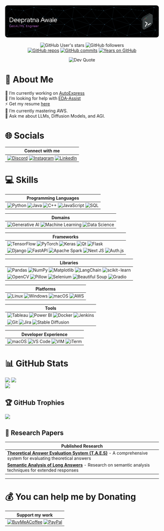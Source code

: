 
![Header](github-header-image.png)

<div align="center">
  
  ![GitHub User's stars](https://img.shields.io/github/stars/deepratna-awale?style=social)
  ![GitHub followers](https://img.shields.io/github/followers/deepratna-awale?style=social) </br>
  [![GitHub repos](https://badges.strrl.dev/repos/deepratna-awale)](https://github.com/deepratna-awale?tab=repositories)
  [![GitHub commits](https://badges.strrl.dev/commits/monthly/deepratna-awale)](https://github.com/deepratna-awale)
  [![Years on GitHub](https://badges.strrl.dev/years/deepratna-awale)](https://github.com/deepratna-awale)
</div>

<div align="center">
  
  ![Dev Quote](https://quotes-github-readme.vercel.app/api?border=true&type=vertical&theme=latte) 
</div>



# 💫 About Me

🔭 I’m currently working on [AutoExpress](https://github.com/deepratna-awale/AutoExpress)</br>
🤝 I’m looking for help with [EDA-Assist](https://github.com/deepratna-awale/EDA-Assist)</br>
⚡ Get my resume [here](Resume_Awale_Deepratna.pdf)</br>
🌱 I’m currently mastering AWS.</br>
💬 Ask me about LLMs, Diffusion Models, and AGI.</br>


# 🌐 Socials

| **Connect with me** |
|---------------------|
| [![Discord](https://img.shields.io/badge/Discord-%237289DA.svg?logo=discord&logoColor=white)](https://discord.gg/https://discord.gg/xhe6TRbjVE) [![Instagram](https://img.shields.io/badge/Instagram-%23E4405F.svg?logo=Instagram&logoColor=white)](https://instagram.com/decently,_,dope) [![LinkedIn](https://img.shields.io/badge/LinkedIn-%230077B5.svg?logo=linkedin&logoColor=white)](https://linkedin.com/in/deepratna-awale) | 



# 💻 Skills

| **Programming Languages** |
|---------------------------|
| ![Python](https://img.shields.io/badge/python-3670A0?style=flat&logo=python&logoColor=ffdd54) ![Java](https://img.shields.io/badge/java-%23ED8B00.svg?style=flat&logo=openjdk&logoColor=white) ![C++](https://img.shields.io/badge/c++-%2300599C.svg?style=flat&logo=c%2B%2B&logoColor=white) ![JavaScript](https://img.shields.io/badge/javascript-%23323330.svg?style=flat&logo=javascript&logoColor=%23F7DF1E) ![SQL](https://img.shields.io/badge/sql-%2300f.svg?style=flat&logo=mysql&logoColor=white) |

| **Domains** |
|-------------|
| ![Generative AI](https://img.shields.io/badge/Generative%20AI-%234ea94b.svg?style=flat&logo=openai&logoColor=white) ![Machine Learning](https://img.shields.io/badge/Machine%20Learning-%23FF6F00.svg?style=flat&logo=tensorflow&logoColor=white) ![Data Science](https://img.shields.io/badge/Data%20Science-%23150458.svg?style=flat&logo=pandas&logoColor=white) |

| **Frameworks** |
|----------------|
| ![TensorFlow](https://img.shields.io/badge/TensorFlow-%23FF6F00.svg?style=flat&logo=TensorFlow&logoColor=white) ![PyTorch](https://img.shields.io/badge/PyTorch-%23EE4C2C.svg?style=flat&logo=PyTorch&logoColor=white) ![Keras](https://img.shields.io/badge/Keras-%23D00000.svg?style=flat&logo=Keras&logoColor=white) ![Qt](https://img.shields.io/badge/Qt-%23217346.svg?style=flat&logo=Qt&logoColor=white) ![Flask](https://img.shields.io/badge/flask-%23000.svg?style=flat&logo=flask&logoColor=white) |
| ![Django](https://img.shields.io/badge/django-%23092E20.svg?style=flat&logo=django&logoColor=white) ![FastAPI](https://img.shields.io/badge/FastAPI-005571?style=flat&logo=fastapi) ![Apache Spark](https://img.shields.io/badge/Apache%20Spark-FDEE21?style=flat&logo=apachespark&logoColor=black) ![Next JS](https://img.shields.io/badge/Next-black?style=flat&logo=next.js&logoColor=white) ![Auth.js](https://img.shields.io/badge/Auth.js-000000?style=flat&logo=auth0&logoColor=white) |

| **Libraries** |
|---------------|
| ![Pandas](https://img.shields.io/badge/pandas-%23150458.svg?style=flat&logo=pandas&logoColor=white) ![NumPy](https://img.shields.io/badge/numpy-%23013243.svg?style=flat&logo=numpy&logoColor=white) ![Matplotlib](https://img.shields.io/badge/Matplotlib-%23ffffff.svg?style=flat&logo=Matplotlib&logoColor=black) ![LangChain](https://img.shields.io/badge/LangChain-1C3C3C?style=flat&logo=langchain&logoColor=white) ![scikit-learn](https://img.shields.io/badge/scikit--learn-%23F7931E.svg?style=flat&logo=scikit-learn&logoColor=white) |
| ![OpenCV](https://img.shields.io/badge/opencv-%23white.svg?style=flat&logo=opencv&logoColor=white) ![Pillow](https://img.shields.io/badge/Pillow-FFD43B?style=flat&logo=python&logoColor=blue) ![Selenium](https://img.shields.io/badge/-selenium-%43B02A?style=flat&logo=selenium&logoColor=white) ![Beautiful Soup](https://img.shields.io/badge/Beautiful%20Soup-59666C?style=flat&logo=python&logoColor=white) ![Gradio](https://img.shields.io/badge/Gradio-FF7C00?style=flat&logo=gradio&logoColor=white) |

| **Platforms** |
|---------------|
| ![Linux](https://img.shields.io/badge/Linux-FCC624?style=flat&logo=linux&logoColor=black) ![Windows](https://img.shields.io/badge/Windows-0078D6?style=flat&logo=windows&logoColor=white) ![macOS](https://img.shields.io/badge/mac%20os-000000?style=flat&logo=macos&logoColor=F0F0F0) ![AWS](https://img.shields.io/badge/AWS-%23FF9900.svg?style=flat&logo=amazon-aws&logoColor=white) |

| **Tools** |
|-----------|
| ![Tableau](https://img.shields.io/badge/Tableau-E97627?style=flat&logo=tableau&logoColor=white) ![Power BI](https://img.shields.io/badge/power_bi-F2C811?style=flat&logo=powerbi&logoColor=black) ![Docker](https://img.shields.io/badge/docker-%230db7ed.svg?style=flat&logo=docker&logoColor=white) ![Jenkins](https://img.shields.io/badge/jenkins-%232C5263.svg?style=flat&logo=jenkins&logoColor=white) |
| ![Git](https://img.shields.io/badge/git-%23F05033.svg?style=flat&logo=git&logoColor=white) ![Jira](https://img.shields.io/badge/jira-%230A0FFF.svg?style=flat&logo=jira&logoColor=white) ![Stable Diffusion](https://img.shields.io/badge/Stable%20Diffusion-000000?style=flat&logo=stability-ai&logoColor=white) |

| **Developer Experience** |
|--------------------------|
| ![macOS](https://img.shields.io/badge/mac%20os-000000?style=flat&logo=apple&logoColor=white) ![VS Code](https://img.shields.io/badge/Visual_Studio_Code-0078D4?style=flat&logo=visual%20studio%20code&logoColor=white) ![VIM](https://img.shields.io/badge/VIM-%2311AB00.svg?&style=flat&logo=vim&logoColor=white) ![iTerm](https://img.shields.io/badge/iTerm2-000000?style=flat&logo=iterm2&logoColor=white) |



# 📊 GitHub Stats

![](https://github-readme-stats.vercel.app/api?username=deepratna-awale&theme=transparent&hide_border=false&include_all_commits=true&count_private=true)
![](https://github-readme-streak-stats.herokuapp.com/?user=deepratna-awale&theme=transparent&hide_border=false)<br/>
![](https://github-readme-stats.vercel.app/api/top-langs/?username=deepratna-awale&theme=transparent&hide_border=false&include_all_commits=true&count_private=true&layout=donut&hide=jupyter%20notebook,html,makefile,css&size_weight=0.5&count_weight=0.5&exclude_repo=OpenOCRCorrectClone)


## 🏆 GitHub Trophies

![](https://github-profile-trophy.vercel.app/?username=deepratna-awale&theme=onestar&no-frame=true&no-bg=false&margin-w=4)

## 📄 Research Papers

| **Published Research** |
|------------------------|
| **[Theoretical Answer Evaluation System (T.A.E.S)](https://www.academia.edu/81925526/Theoretical_Answer_Evaluation_System_T_A_E_S_)** - A comprehensive system for evaluating theoretical answers |
| **[Semantic Analysis of Long Answers](https://www.academia.edu/48840919/SEMANTIC_ANALYSIS_OF_LONG_ANSWERS)** - Research on semantic analysis techniques for extended responses |

---

# 💰 You can help me by Donating

| **Support my work** |
|---------------------|
| [![BuyMeACoffee](https://img.shields.io/badge/Buy%20Me%20a%20Coffee-ffdd00?style=flat&logo=buy-me-a-coffee&logoColor=black)](https://awaledeep.wixsite.com/site/donate) [![PayPal](https://img.shields.io/badge/PayPal-00457C?style=flat&logo=paypal&logoColor=white)](https://paypal.me/deepratnaawale) | 

</div>
